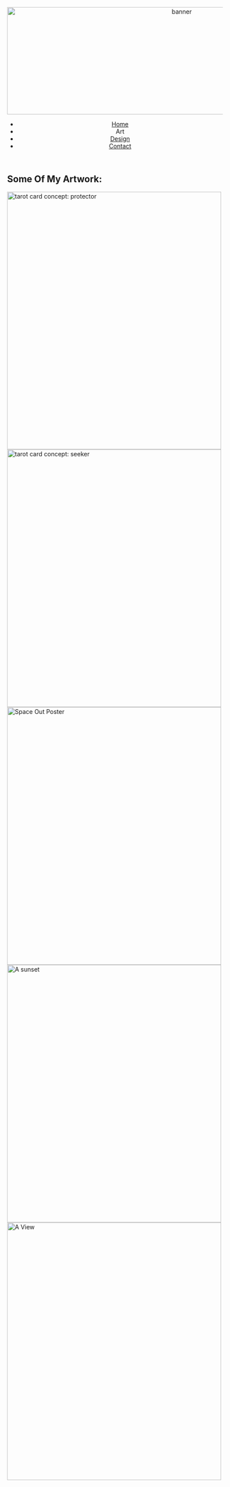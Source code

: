 <body>

 <div class="main-box">
<header>
    <img src="logo.png" alt="banner" class="banner" width="800" height="250">
    <nav id="main-nav">
    <ul>
        <li><a href="index.html">Home</a></li>
        <li>Art</li>
        <li><a href="design.html">Design</a></li>
        <li><a href="contact.html">Contact</a></li>
    </ul>
    </nav>
</header>

<h2>Some Of My Artwork:</h2>
    <div class="boxed">
        <img src="the protector.png" alt="tarot card concept: protector" width="500" height="600"> 
      </div>

<div class="boxed">
        <img src="the seeker.png" alt="tarot card concept: seeker" width="500" height="600"> 
    </div>
    <div class="boxed">
        <img src="space out (art).png" alt="Space Out Poster" width="500" height="600"> 
      </div>

<div class="boxed">
        <img src="sunset (art).jpg" alt="A sunset" width="500" height="600"> 
    </div>
    <div class="boxed">
        <img src="A View (art).jpg" alt="A View" width="500" height="600"> 
    </div>
</div>
</body>
</html> 